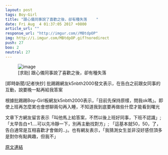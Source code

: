 ```yaml
---
layout: post
tags: Boy-Girl
title: "跟心儀同事說了喜歡之後，卻有種失落    "
date: Fri Aug  4 01:37:05 2017 +0800
article_url: ""
response_url: "http://imgur.com//MBtdpOP"
img: http://i.imgur.com/MBtdpOP.gif?noredirect
push: 27
boo: 2
neutral: 27
---
```


<figure>
<img src="http://i.imgur.com/MBtdpOP.gif?noredirect" alt="image">
<figcaption>
[求助] 跟心儀同事說了喜歡之後，卻有種失落    
</figcaption>
</figure>



[即時新聞/記者快抄] 批踢踢網友k5nbth2000發文表示，在告白之前跟女同事的互動，說要晚一點再給我答案

根據批踢踢Boy-Girl板網友k5nbth2000表示，「目前先保持原樣，問我ok嗎」。即使上班再怎麼累也會想聊兩句再入睡，不知道我到底要再做些什麼才能看到曙光

文章下方網友留言表示「叫他馬上給答案，不然以後上班好同事，下班不認識」;「太早告白+1....可以先冷靜一下，別再主動找對方」; 「這基本就50，50，了，告白通常是互相喜歡才會做的..」。也有網友表示，「我猜測女生並非沒好感但頂多是對你有點興趣，但我不」

<a href = "https://www.ptt.cc/bbs/Boy-Girl/M.1501781827.A.0BB.html">原文連結</a>

